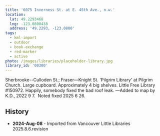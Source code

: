 ```yaml
---
title: '6075 Inverness St. at E. 45th Ave., n.w.'
location:
  lat: 49.2293468
  lng: -123.0800438
  address: '49.2293, -123.0800'
tags:
  - kml-import
  - outdoor
  - book-exchange
  - red-marker
  - active
photo: /images/libraries/placeholder-library.jpg
library_id: '00300'
---
```

Sherbrooke--Culloden St.; Fraser—Knight St.
'Pilgrim Library' at Pilgrim Church.
Large cupboard. Approximately 4 big shelves.
Little Free Library #150972.
Happily, somebody fixed the bad roof leak.
—Added to map by K.D., 2022 9 7.  
Noted fixed 2025 6 26.

## History
- **2024-Aug-08** - Imported from Vancouver Little Libraries 2025.8.6.revision

